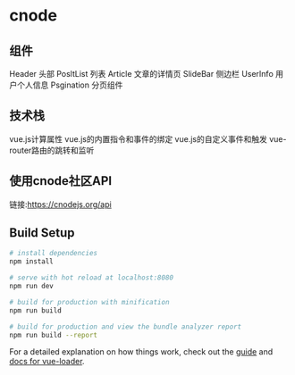 # cnode

## 组件
Header 头部
PosltList 列表
Article 文章的详情页
SlideBar 侧边栏
UserInfo 用户个人信息
Psgination 分页组件

## 技术栈
vue.js计算属性
vue.js的内置指令和事件的绑定
vue.js的自定义事件和触发
vue-router路由的跳转和监听

## 使用cnode社区API
链接:https://cnodejs.org/api


## Build Setup

``` bash
# install dependencies
npm install

# serve with hot reload at localhost:8080
npm run dev

# build for production with minification
npm run build

# build for production and view the bundle analyzer report
npm run build --report
```

For a detailed explanation on how things work, check out the [guide](http://vuejs-templates.github.io/webpack/) and [docs for vue-loader](http://vuejs.github.io/vue-loader).



